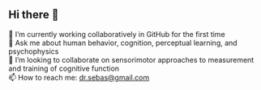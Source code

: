 ## Hi there 👋

🌱 I’m currently working collaboratively in GitHub for the first time  
💬 Ask me about human behavior, cognition, perceptual learning, and psychophysics  
👯 I’m looking to collaborate on sensorimotor approaches to measurement and training of cognitive function  
📫 How to reach me: dr.sebas@gmail.com <br>

<!--
**DrSebLLM/DrSebLLM** is a ✨ _special_ ✨ repository because its `README.md` (this file) appears on your GitHub profile.

Here are some ideas to get you started:

- 🔭 I’m currently working on ...
- 🌱 I’m currently learning ...
- 👯 I’m looking to collaborate on ...
- 🤔 I’m looking for help with ...
- 💬 Ask me about ...
- 📫 How to reach me: ...
- 😄 Pronouns: ...
- ⚡ Fun fact: ...
-->
